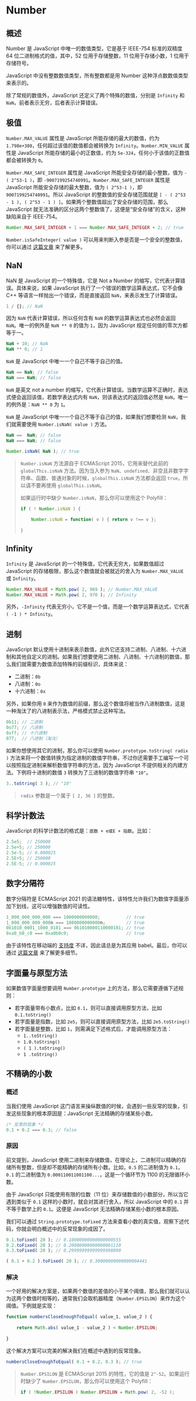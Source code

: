 # Number

## 概述

Number 是 JavaScript 中唯一的数值类型，它是基于 IEEE-754 标准的双精度 64 位二进制格式的值，其中，52 位用于存储整数，11 位用于存储小数，1 位用于存储符号。

JavaScript 中没有整数数值类型，所有整数都是用 Number 这种浮点数数值类型来表示的。

除了常规的数值外，JavaScript 还定义了两个特殊的数值，分别是 `Infinity` 和 `NaN`，前者表示无穷，后者表示计算错误。

## 极值

`Number.MAX_VALUE` 属性是 JavaScript 所能存储的最大的数值，约为 `1.798e+308`，任何超过该值的数值都会被转换为 `Infinity`。`Number.MIN_VALUE` 属性是 JavaScript 所能存储的最小的正数值，约为 `5e-324`，任何小于该值的正数值都会被转换为 `0`。

`Number.MAX_SAFE_INTEGER` 属性是 JavaScript 所能安全存储的最小整数，值为 `- ( 2^53-1 )`，即 `-9007199254740991`。`Number.MAX_SAFE_INTEGER` 属性是 JavaScript 所能安全存储的最大整数，值为 `( 2^53-1 )`，即 `9007199254740991`。所以 JavaScript 的整数值的安全存储范围就是 `[ - ( 2^53 - 1 ), ( 2^53 - 1 ) ]`。如果两个整数值超出了安全存储的范围，那么 JavaScript 就无法准确的区分这两个整数值了，这便是“安全存储”的含义，这种缺陷来自于 IEEE-754。

```js
Number.MAX_SAFE_INTEGER + 1 === Number.MAX_SAFE_INTEGER + 2; // true
```

`Number.isSafeInteger( value )` 可以用来判断入参是否是一个安全的整数值，你可以通过 [这篇文章](https://developer.mozilla.org/zh-CN/docs/Web/JavaScript/Reference/Global_Objects/Number/isSafeInteger) 来了解更多。

## NaN

NaN 是 JavaScript 的一个特殊值，它是 Not a Number 的缩写，它代表计算错误。具体来说，如果 JavaScript 执行了一个错误的数学运算表达式，它不会像 C++ 等语言一样抛出一个错误，而是直接返回 `NaN`，来表示发生了计算错误。

```js
1 / {}; // NaN
```

因为 `NaN` 代表计算错误，所以任何含有 `NaN` 的数学运算表达式也必然会返回 `NaN`。唯一的例外是 `NaN ** 0` 的值为 `1`，因为 JavaScript 规定任何值的零次方都等于一。

```js
NaN + 10; // NaN
NaN ** 0; // 1
```

`NaN` 是 JavaScript 中唯一一个自己不等于自己的值。

```js
NaN == NaN; // false
NaN === NaN; // false
```

`NaN` 是英文 not a number 的缩写，它代表计算错误。当数学运算不正确时，表达式便会返回该值，若数学表达式内有 `NaN`，则该表达式的返回值必然是 `NaN`，唯一的例外是：`NaN ** 0` 为 `1`。

`NaN` 是 JavaScript 中唯一一个自己不等于自己的值，如果我们想要检测 `NaN`，我们就需要使用 `Number.isNaN( value )` 方法。

```js
NaN ==  NaN; // false
NaN === NaN; // false

Number.isNaN( NaN ); // true
```

> `Number.isNaN` 方法源自于 ECMAScript 2015，它用来替代此前的 `globalThis.isNaN` 方法。因为当入参为 `NaN`、`undefined`、非空且非数字字符串、函数、普通对象的时候，`globalThis.isNaN` 方法都会返回 `true`，所以请不要再使用 `globalThis.isNaN`。
>
> 如果运行时中缺少 `Number.isNaN`，那么你可以使用这个 Polyfill：
>
> ```js
> if ( ! Number.isNaN ) {
>     
>     Number.isNaN = function( v ) { return v !== v };
>     
> }
> ```

## Infinity

`Infinity` 是 JavaScript 的一个特殊值，它代表无穷大，如果数值超过 JavaScript 的存储极限，那么这个数值就会被就近的舍入为 `Number.MAX_VALUE` 或 `Infinity`。

```js
Number.MAX_VALUE + Math.pow( 2, 969 ); // Number.MAX_VALUE
Number.MAX_VALUE + Math.pow( 2, 970 ); // Infinity
```

另外，`-Infinity` 代表无穷小，它不是一个值，而是一个数学运算表达式，它代表 `( -1 ) * Infinity`。

## 进制

JavaScript 默认使用十进制来表示数值，此外它还支持二进制、八进制、十六进制和其他自定义的进制。如果我们想要使用二进制、八进制、十六进制的数值，那么我们就需要为数值添加特殊的前缀标识，具体来说：

- 二进制：`0b`
- 八进制：`0o`
- 十六进制：`0x`

另外，如果你用 `0` 来作为数值的前缀，那么这个数值将被当作八进制数值，这是一种淘汰了的八进制表示法，严格模式禁止这种写法。

```js
0b11; // 二进制
0o77; // 八进制
0xff; // 十六进制
077;  // 八进制（淘汰）
```

如果你想使用其它的进制，那么你可以使用 `Number.prototype.toString( radix )` 方法来将一个数值转换为指定进制的数值字符串，不过你还需要手工编写一个可以按照指定进制来解析数值字符串的方法，因为 JavaScript 不提供相关的内建方法。下例将十进制的数值 `3` 转换为了三进制的数值字符串 `"10"`。

```js
3..toString( 3 ); // "10"
```

> `radix` 参数是一个属于 `[ 2, 36 ]` 的整数。

## 科学计数法

JavaScript 的科学计数法的格式是：`底数 + e或E + 指数`。比如：

```js
2.5e5;  // 250000
2.5e+5; // 250000
2.5e-5; // 0.000025
2.5E+5; // 250000
2.5E-5; // 0.000025
```

## 数字分隔符

数字分隔符是 ECMAScript 2021 的语法糖特性，该特性允许我们为数值字面量添加下划线，这可以增强数值的可读性。

```js
1_000_000_000_000 === 1000000000000;          // true
1_000_000_000_000n === 1000000000000n;        // true
0b1010_0001_1000_0101 === 0b1010000110000101; // true
0xa0_b0_c0 === 0xa0b0c0;                      // true
```

由于该特性在移动端的 [支持度](https://caniuse.com/?search=numeric%20separator) 不详，因此请总是为其应用 babel。最后，你可以通过 [这篇文章](https://github.com/tc39/proposal-numeric-separator)  来了解更多细节。

## 字面量与原型方法

如果数值字面量想要调用 `Number.prototype` 上的方法，那么它需要遵循下述规则：

- 若字面量带有小数点，比如 `0.1`，则可以直接调用原型方法，比如 `0.1.toString()`
- 若字面量是指数，比如 `2e5`，则可以直接调用原型方法，比如 `2e5.toString()`
- 若字面量是整数，比如 `1`，则需满足下述格式后，才能调用原型方法：
  - `1..toString()`
  - `1.0.toString()`
  - `( 1 ).toString()`
  - `1 .toString()`

## 不精确的小数

### 概述

当我们使用 JavaScript 这门语言来操纵数值的时候，会遇到一些反常的现象，引发这些现象的根本原因是：JavaScript 无法精确的存储某些小数。

```js
/* 反常的现象 */
0.1 + 0.2 === 0.3; // false
```

### 原因

前文提到，JavaScript 使用二进制来存储数值，在理论上，二进制可以精确的存储所有整数，但是却不能精确的存储所有小数。比如，`0.5` 的二进制值为 `0.1`，`0.1` 的二进制值为 `0.000110011001100...`，这是一个循环节为 1100 的无限循环小数。

由于 JavaScript 只能使用有限的位数（11 位）来存储数值的小数部分，所以当它遇到类似于 `0.1` 这样的小数时，就会对其进行舍入，所以 JavaScript 中的 `0.1` 并不等于数学上的 `0.1`。这便是 JavaScript 无法精确存储某些小数的根本原因。

我们可以通过 `String.prototype.toFixed` 方法来查看小数的真实值，观察下述代码，你就会明白概述中的反常现象的成因了。

```js
0.1.toFixed( 20 ); // 0.10000000000000000555
0.2.toFixed( 20 ); // 0.20000000000000001110
0.3.toFixed( 20 ); // 0.29999999999999998890

( 0.1 + 0.2 ).toFixed( 20 ); // 0.30000000000000004441
```

### 解决

一个好用的解决方案是，如果两个数值的差值的小于某个阈值，那么我们就可以认为这两个数值时相等的，通常我们会取机器精度（`Number.EPSILON`）来作为这个阈值。下例就是实现：

```js
function numbersCloseEnoughToEqual( value_1, value_2 ) {
    
    return Math.abs( value_1 - value_2 ) < Number.EPSILON;
    
}
```

这个解决方案可以完美的解决我们在概述中遇到的反常现象。

```js
numbersCloseEnoughToEqual( 0.1 + 0.2, 0.3 ); // true
```

> `Number.EPSILON` 是 ECMAScript 2015 的特性，它的值是 `2^-52`。如果运行时缺少了 `Number.EPSILON`，那么你可以使用这个 Polyfill：
>
> ```js
> if ( !Number.EPSILON ) Number.EPSILON = Math.pow( 2, -52 );
> ```
